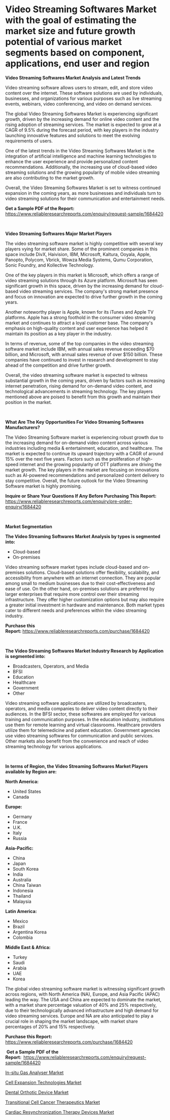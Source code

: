 <p><h1>Video Streaming Softwares Market with the goal of estimating the market size and future growth potential of various market segments based on component, applications, end user and region</h1></p><p><strong>Video Streaming Softwares Market Analysis and Latest Trends</strong></p>
<p><p>Video streaming software allows users to stream, edit, and store video content over the internet. These software solutions are used by individuals, businesses, and organizations for various purposes such as live streaming events, webinars, video conferencing, and video on demand services.</p><p>The global Video Streaming Softwares Market is experiencing significant growth, driven by the increasing demand for online video content and the rising adoption of streaming services. The market is expected to grow at a CAGR of 9.5% during the forecast period, with key players in the industry launching innovative features and solutions to meet the evolving requirements of users.</p><p>One of the latest trends in the Video Streaming Softwares Market is the integration of artificial intelligence and machine learning technologies to enhance the user experience and provide personalized content recommendations. Additionally, the increasing use of cloud-based video streaming solutions and the growing popularity of mobile video streaming are also contributing to the market growth.</p><p>Overall, the Video Streaming Softwares Market is set to witness continued expansion in the coming years, as more businesses and individuals turn to video streaming solutions for their communication and entertainment needs.</p></p>
<p><strong>Get a Sample PDF of the Report:&nbsp;</strong> <a href="https://www.reliableresearchreports.com/enquiry/request-sample/1684420">https://www.reliableresearchreports.com/enquiry/request-sample/1684420</a></p>
<p>&nbsp;</p>
<p><strong>Video Streaming Softwares Major Market Players</strong></p>
<p><p>The video streaming software market is highly competitive with several key players vying for market share. Some of the prominent companies in this space include DivX, Haivision, IBM, Microsoft, Kaltura, Ooyala, Apple, Panopto, Polycom, Vbrick, Wowza Media Systems, Qumu Corporation, Sonic Foundry, and Kollective Technology.</p><p>One of the key players in this market is Microsoft, which offers a range of video streaming solutions through its Azure platform. Microsoft has seen significant growth in this space, driven by the increasing demand for cloud-based video streaming services. The company's strong market presence and focus on innovation are expected to drive further growth in the coming years.</p><p>Another noteworthy player is Apple, known for its iTunes and Apple TV platforms. Apple has a strong foothold in the consumer video streaming market and continues to attract a loyal customer base. The company's emphasis on high-quality content and user experience has helped it maintain its position as a key player in the industry.</p><p>In terms of revenue, some of the top companies in the video streaming software market include IBM, with annual sales revenue exceeding $70 billion, and Microsoft, with annual sales revenue of over $150 billion. These companies have continued to invest in research and development to stay ahead of the competition and drive further growth.</p><p>Overall, the video streaming software market is expected to witness substantial growth in the coming years, driven by factors such as increasing internet penetration, rising demand for on-demand video content, and technological advancements in streaming technology. The key players mentioned above are poised to benefit from this growth and maintain their position in the market.</p></p>
<p>&nbsp;</p>
<p><strong>What Are The Key Opportunities For Video Streaming Softwares Manufacturers?</strong></p>
<p><p>The Video Streaming Software market is experiencing robust growth due to the increasing demand for on-demand video content across various industries including media & entertainment, education, and healthcare. The market is expected to continue its upward trajectory with a CAGR of around 15% over the next five years. Factors such as the proliferation of high-speed internet and the growing popularity of OTT platforms are driving the market growth. The key players in the market are focusing on innovations such as AI-powered recommendations and personalized content delivery to stay competitive. Overall, the future outlook for the Video Streaming Software market is highly promising.</p></p>
<p><strong>Inquire or Share Your Questions If Any Before Purchasing This Report:</strong> <a href="https://www.reliableresearchreports.com/enquiry/pre-order-enquiry/1684420">https://www.reliableresearchreports.com/enquiry/pre-order-enquiry/1684420</a></p>
<p>&nbsp;</p>
<p><strong>Market Segmentation</strong></p>
<p><strong>The Video Streaming Softwares Market Analysis by types is segmented into:</strong></p>
<p><ul><li>Cloud-based</li><li>On-premises</li></ul></p>
<p><p>Video streaming software market types include cloud-based and on-premises solutions. Cloud-based solutions offer flexibility, scalability, and accessibility from anywhere with an internet connection. They are popular among small to medium businesses due to their cost-effectiveness and ease of use. On the other hand, on-premises solutions are preferred by larger enterprises that require more control over their streaming infrastructure. They offer higher customization options but may also require a greater initial investment in hardware and maintenance. Both market types cater to different needs and preferences within the video streaming industry.</p></p>
<p><strong>Purchase this Report:&nbsp;</strong><a href="https://www.reliableresearchreports.com/purchase/1684420">https://www.reliableresearchreports.com/purchase/1684420</a></p>
<p>&nbsp;</p>
<p><strong>The Video Streaming Softwares Market Industry Research by Application is segmented into:</strong></p>
<p><ul><li>Broadcasters, Operators, and Media</li><li>BFSI</li><li>Education</li><li>Healthcare</li><li>Government</li><li>Other</li></ul></p>
<p><p>Video streaming software applications are utilized by broadcasters, operators, and media companies to deliver video content directly to their audiences. In the BFSI sector, these softwares are employed for various training and communication purposes. In the education industry, institutions use them for remote learning and virtual classrooms. Healthcare providers utilize them for telemedicine and patient education. Government agencies use video streaming softwares for communication and public services. Other markets also benefit from the convenience and reach of video streaming technology for various applications.</p></p>
<p>&nbsp;</p>
<p><strong>In terms of Region, the Video Streaming Softwares Market Players available by Region are:</strong></p>
<p>
    <p> <strong> North America: </strong>
        <ul>
            <li>United States</li>
            <li>Canada</li>
        </ul>
        </p> 
    <p> <strong> Europe: </strong>
        <ul>
            <li>Germany</li>
            <li>France</li>
            <li>U.K.</li>
            <li>Italy</li>
            <li>Russia</li>
        </ul>
        </p> 
    <p> <strong> Asia-Pacific: </strong>
        <ul>
            <li>China</li>
            <li>Japan</li>
            <li>South Korea</li>
            <li>India</li>
            <li>Australia</li>
            <li>China Taiwan</li>
            <li>Indonesia</li>
            <li>Thailand</li>
            <li>Malaysia</li>
        </ul>
        </p> 
    <p> <strong> Latin America: </strong>
        <ul>
            <li>Mexico</li>
            <li>Brazil</li>
            <li>Argentina Korea</li>
            <li>Colombia</li>
        </ul>
        </p> 
    <p> <strong> Middle East & Africa: </strong>
        <ul>
            <li>Turkey</li>
            <li>Saudi</li>
            <li>Arabia</li>
            <li>UAE</li>
            <li>Korea</li>
        </ul>
    </p>
    </p>
<p><p>The global video streaming software market is witnessing significant growth across regions, with North America (NA), Europe, and Asia Pacific (APAC) leading the way. The USA and China are expected to dominate the market, with a market share percentage valuation of 40% and 25% respectively, due to their technologically advanced infrastructure and high demand for video streaming services. Europe and NA are also anticipated to play a crucial role in shaping the market landscape, with market share percentages of 20% and 15% respectively.</p></p>
<p><strong>Purchase this Report: </strong><a href="https://www.reliableresearchreports.com/purchase/1684420">https://www.reliableresearchreports.com/purchase/1684420</a></p>
<p>&nbsp;<strong>Get a Sample PDF of the Report:&nbsp;&nbsp;</strong><a href="https://www.reliableresearchreports.com/enquiry/request-sample/1684420">https://www.reliableresearchreports.com/enquiry/request-sample/1684420</a></p>
<p><strong></strong></p>
<p><p><a href="https://medium.com/@emmyrolfson8689/in-situ-gas-analyser-market-competitive-analysis-market-trends-and-forecast-to-2031-77dd15d150db">In-situ Gas Analyser Market</a></p><p><a href="https://medium.com/@effiemills56867/cell-expansion-technologies-market-comprehensive-assessment-by-type-application-and-geography-1cbf52ffc8c9">Cell Expansion Technologies Market</a></p><p><a href="https://medium.com/@petrawillms/dental-orthotic-device-market-exploring-market-share-market-trends-and-future-growth-22870809b92b">Dental Orthotic Device Market</a></p><p><a href="https://medium.com/@chiragreportprime1/transitional-cell-cancer-therapeutics-market-research-report-its-history-and-forecast-2024-to-2031-2b47b2e9ec27">Transitional Cell Cancer Therapeutics Market</a></p><p><a href="https://medium.com/@tedbernhard/cardiac-resynchronization-therapy-devices-market-share-evolution-and-market-growth-trends-2024-dd8bab417aea">Cardiac Resynchronization Therapy Devices Market</a></p></p>
